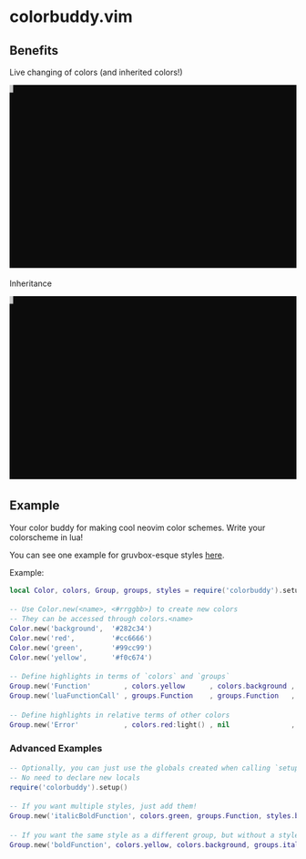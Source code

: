 # colorbuddy.vim

## Benefits

Live changing of colors (and inherited colors!)

![changing_colors](./example/demos/_simple.svg)

Inheritance

![inheritance](./example/demos/_inheritance.svg)

## Example

Your color buddy for making cool neovim color schemes. Write your colorscheme in lua!

You can see one example for gruvbox-esque styles [here](https://github.com/tjdevries/gruvbuddy.nvim).

Example:

```lua
local Color, colors, Group, groups, styles = require('colorbuddy').setup()

-- Use Color.new(<name>, <#rrggbb>) to create new colors
-- They can be accessed through colors.<name>
Color.new('background',  '#282c34')
Color.new('red',         '#cc6666')
Color.new('green',       '#99cc99')
Color.new('yellow',      '#f0c674')

-- Define highlights in terms of `colors` and `groups`
Group.new('Function'        , colors.yellow      , colors.background , styles.bold)
Group.new('luaFunctionCall' , groups.Function    , groups.Function   , groups.Function)

-- Define highlights in relative terms of other colors
Group.new('Error'           , colors.red:light() , nil               , s.bold)
```


### Advanced Examples

```lua
-- Optionally, you can just use the globals created when calling `setup()`
-- No need to declare new locals
require('colorbuddy').setup()

-- If you want multiple styles, just add them!
Group.new('italicBoldFunction', colors.green, groups.Function, styles.bold + styles.italic)

-- If you want the same style as a different group, but without a style: just subtract it!
Group.new('boldFunction', colors.yellow, colors.background, groups.italicBoldFunction - styles.italic)
```
